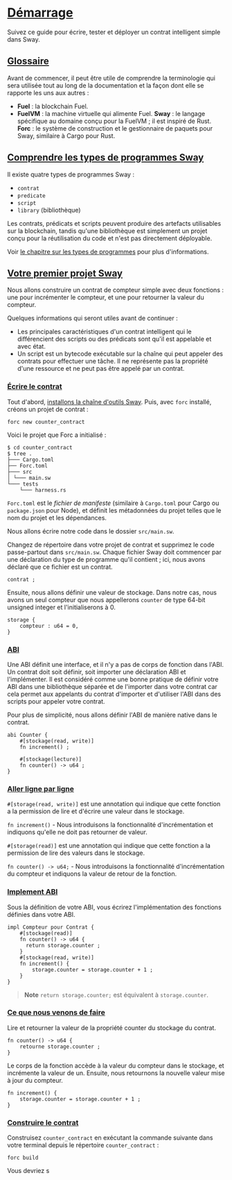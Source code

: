[Démarrage](#getting-started)
===================================

Suivez ce guide pour écrire, tester et déployer un contrat intelligent simple dans Sway.

[Glossaire](#glossary)
---------------------

Avant de commencer, il peut être utile de comprendre la terminologie qui sera utilisée tout au long de la documentation et la façon dont elle se rapporte les uns aux autres :

* **Fuel** : la blockchain Fuel.
* **FuelVM** : la machine virtuelle qui alimente Fuel.
**Sway** : le langage spécifique au domaine conçu pour la FuelVM ; il est inspiré de Rust.
**Forc** : le système de construction et le gestionnaire de paquets pour Sway, similaire à Cargo pour Rust.

[Comprendre les types de programmes Sway](#understand-sway-program-types)
---------------------------------------------------------------

Il existe quatre types de programmes Sway :

* `contrat`
* `predicate`
* `script`
* `library` (bibliothèque)

Les contrats, prédicats et scripts peuvent produire des artefacts utilisables sur la blockchain, tandis qu'une bibliothèque est simplement un projet conçu pour la réutilisation du code et n'est pas directement déployable.

Voir [le chapitre sur les types de programmes](../sway-program-types/index.html) pour plus d'informations.

[Votre premier projet Sway](#votre-premier-projet-sway)
---------------------------------------------------

Nous allons construire un contrat de compteur simple avec deux fonctions : une pour incrémenter le compteur, et une pour retourner la valeur du compteur.

Quelques informations qui seront utiles avant de continuer :

* Les principales caractéristiques d'un contrat intelligent qui le différencient des scripts ou des prédicats sont qu'il est appelable et avec état.
* Un script est un bytecode exécutable sur la chaîne qui peut appeler des contrats pour effectuer une tâche. Il ne représente pas la propriété d'une ressource et ne peut pas être appelé par un contrat.

### [Écrire le contrat](#writing-the-contract)

Tout d'abord, [installons la chaîne d'outils Sway](./installation.html). Puis, avec `forc` installé, créons un projet de contrat :

    forc new counter_contract
    

Voici le projet que Forc a initialisé :

    $ cd counter_contract
    $ tree .
    ├─── Cargo.toml
    ├── Forc.toml
    ├─── src
    │ └─── main.sw
    └─── tests
        └─── harness.rs
    

`Forc.toml` est le _fichier de manifeste_ (similaire à `Cargo.toml` pour Cargo ou `package.json` pour Node), et définit les métadonnées du projet telles que le nom du projet et les dépendances.

Nous allons écrire notre code dans le dossier `src/main.sw`.

Changez de répertoire dans votre projet de contrat et supprimez le code passe-partout dans `src/main.sw`. Chaque fichier Sway doit commencer par une déclaration du type de programme qu'il contient ; ici, nous avons déclaré que ce fichier est un contrat.

    contrat ;
    

Ensuite, nous allons définir une valeur de stockage. Dans notre cas, nous avons un seul compteur que nous appellerons `counter` de type 64-bit unsigned integer et l'initialiserons à 0.

    storage {
        compteur : u64 = 0,
    }
    

### [ABI](#abi)

Une ABI définit une interface, et il n'y a pas de corps de fonction dans l'ABI. Un contrat doit soit définir, soit importer une déclaration ABI et l'implémenter. Il est considéré comme une bonne pratique de définir votre ABI dans une bibliothèque séparée et de l'importer dans votre contrat car cela permet aux appelants du contrat d'importer et d'utiliser l'ABI dans des scripts pour appeler votre contrat.

Pour plus de simplicité, nous allons définir l'ABI de manière native dans le contrat.

    abi Counter {
        #[stockage(read, write)]
        fn increment() ;
    
        #[stockage(lecture)]
        fn counter() -> u64 ;
    }
    

### [Aller ligne par ligne](#going-line-by-line)

`#[storage(read, write)]` est une annotation qui indique que cette fonction a la permission de lire et d'écrire une valeur dans le stockage.

`fn increment()` - Nous introduisons la fonctionnalité d'incrémentation et indiquons qu'elle ne doit pas retourner de valeur.

`#[storage(read)]` est une annotation qui indique que cette fonction a la permission de lire des valeurs dans le stockage.

`fn counter() -> u64;` - Nous introduisons la fonctionnalité d'incrémentation du compteur et indiquons la valeur de retour de la fonction.

### [Implement ABI](#implement-abi)

Sous la définition de votre ABI, vous écrirez l'implémentation des fonctions définies dans votre ABI.

    impl Compteur pour Contrat {
        #[stockage(read)]
        fn counter() -> u64 {
          return storage.counter ;
        }
        #[stockage(read, write)]
        fn increment() {
            storage.counter = storage.counter + 1 ;
        }
    }
    

> **Note** `return storage.counter;` est équivalent à `storage.counter`.

### [Ce que nous venons de faire](#what-we-just-did)

Lire et retourner la valeur de la propriété counter du stockage du contrat.

    fn counter() -> u64 {
        retourne storage.counter ;
    }
    

Le corps de la fonction accède à la valeur du compteur dans le stockage, et incrémente la valeur de un. Ensuite, nous retournons la nouvelle valeur mise à jour du compteur.

    fn increment() {
        storage.counter = storage.counter + 1 ;
    }
    

### [Construire le contrat](#build-the-contract)

Construisez `counter_contract` en exécutant la commande suivante dans votre terminal depuis le répertoire `counter_contract` :

    forc build
    

Vous devriez s